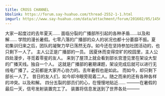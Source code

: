 ```yaml
---
title: CROSS CHANNEL
bbslink: https://forum.say-huahuo.com/thread-2552-1-1.html
imgurl: https://www.say-huahuo.com/data/attachment/forum/201602/05/145631gggiqhrfygqrsrn7.jpg
---
```


大家一起度过的去年夏天……
面临分裂的广播部所引起的各种矛盾……以及和解……
学院的漫长暑假。七零八落的广播部的众人的状况也都十分萎靡不振。夏初集训归来之后，团队的凝聚力早已荡然无存。如今还在坚持参加社团活动的，也只剩下一人了。
主人公正是广播部的一员。
因夏休而变得空旷的校园里，主人公四处漫步，寻觅着零星的友人。
来到了屋顶上就会看到部长宫澄见里在架设大型的广播天线。独自一个人。
这就是广播部的暑期课题，架设完成后就可以进行无线电广播了。之前都是大家齐心协力的。去年暑假也是如此。
而如今，却只剩下部长一人了。
昔日的友人们，如今却冷眼旁观着二人。随之而来的还有各种各样的冲突。以及和解。
四分五裂的部员们的心，在慢慢地贴近……
―――在暑假的最后一天，信号发射装置完工了。
装置将信息发送到了世界各处―――<!--more-->
